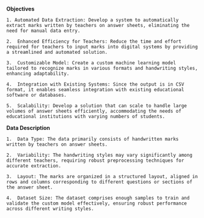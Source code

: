 **Objectives**

    1. Automated Data Extraction: Develop a system to automatically extract marks written by teachers on answer sheets, eliminating the need for manual data entry.

    2.	Enhanced Efficiency for Teachers: Reduce the time and effort required for teachers to input marks into digital systems by providing a streamlined and automated solution.

    3.	Customizable Model: Create a custom machine learning model tailored to recognize marks in various formats and handwriting styles, enhancing adaptability.

    4.	Integration with Existing Systems: Since the output is in CSV format, it enables seamless integration with existing educational software or databases.

    5.	Scalability: Develop a solution that can scale to handle large volumes of answer sheets efficiently, accommodating the needs of educational institutions with varying numbers of students.


**Data Description**

    1.	Data Type: The data primarily consists of handwritten marks written by teachers on answer sheets.

    2.	Variability: The handwriting styles may vary significantly among different teachers, requiring robust preprocessing techniques for accurate extraction.

    3.	Layout: The marks are organized in a structured layout, aligned in rows and columns corresponding to different questions or sections of the answer sheet.

    4.	Dataset Size: The dataset comprises enough samples to train and validate the custom model effectively, ensuring robust performance across different writing styles.
